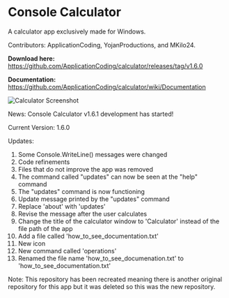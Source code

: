 # Console Calculator
A calculator app exclusively made for Windows.

Contributors: ApplicationCoding, YojanProductions, and MKilo24.

**Download here:** https://github.com/ApplicationCoding/calculator/releases/tag/v1.6.0

**Documentation:** https://github.com/ApplicationCoding/calculator/wiki/Documentation

![Calculator Screenshot](https://user-images.githubusercontent.com/76902392/152459883-8a6a9b68-f062-44a3-a122-0dec9fb2ac24.png)

News: Console Calculator v1.6.1 development has started!

Current Version: 1.6.0

Updates:

1. Some Console.WriteLine() messages were changed
2. Code refinements
3. Files that do not improve the app was removed
4. The command called "updates" can now be seen at the "help" command
5. The "updates" command is now functioning
6. Update message printed by the "updates" command
7. Replace 'about' with 'updates'
8. Revise the message after the user calculates
9. Change the title of the calculator window to 'Calculator' instead of the file path of the app
10. Add a file called 'how_to_see_documentation.txt'
11. New icon
12. New command called 'operations'
13. Renamed the file name 'how_to_see_documenation.txt' to 'how_to_see_documentation.txt'

Note: This repository has been recreated meaning there is another original repository for this app but it was deleted so this was the new repository.
